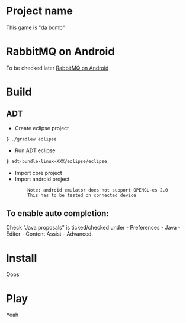 # Project name
This game is "da bomb"

# RabbitMQ on Android

To be checked later
[RabbitMQ on Android](http://simonwdixon.wordpress.com/2011/06/03/getting-started-with-rabbitmq-on-android-part-1/)

# Build
## ADT

* Create eclipse project
```bash
$ ./gradlew eclipse
```
* Run ADT eclipse 
```bash
$ adt-bundle-linux-XXX/eclipse/eclipse
```
* Import core project
* Import android project
```
		Note: android emulator does not support OPENGL-es 2.0
		This has to be tested on connected device
```

## To enable auto completion:
Check "Java proposals" is ticked/checked under - Preferences - Java - Editor - Content Assist - Advanced.

# Install
Oops

# Play
Yeah
